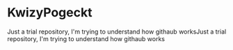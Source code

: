 # KwizyPogeckt
Just a trial repository, I'm trying to understand how githaub worksJust a trial repository, I'm trying to understand how githaub works
